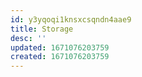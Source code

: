 ```yaml
---
id: y3yqoqi1knsxcsqndn4aae9
title: Storage
desc: ''
updated: 1671076203759
created: 1671076203759
---
```

